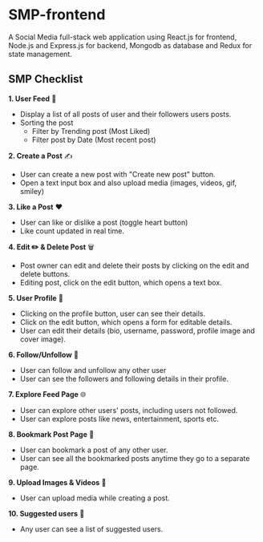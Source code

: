 # SMP-frontend
A Social Media full-stack web application using React.js for frontend, Node.js and Express.js for backend, Mongodb as database and Redux for state management.
## SMP Checklist
__1. User Feed__ 📰
- Display a list of all posts of user and their followers users posts.
- Sorting the post
   - Filter by Trending post (Most Liked)
   - Filter post by Date (Most recent post)
  
__2. Create a Post__ ✍️
- User can create a new post with "Create new post" button.
- Open a text input box and also upload media (images, videos, gif, smiley)

__3. Like a Post__ ❤️ 
- User can like or dislike a post (toggle heart button)
- Like count updated in real time.

__4. Edit ✏️  & Delete Post__ 🗑️ 
- Post owner can edit and delete their posts by clicking on the edit and delete buttons.
- Editing post, click on the edit button, which opens a text box.

__5. User Profile__  👤 
- Clicking on the profile button, user can see their details.
- Click on the edit button, which opens a form for editable details.
- User can edit their details (bio, username, password, profile image and cover image).

__6. Follow/Unfollow__ 🔄
- User can follow and unfollow any other user
- User can see the followers and following details in their profile.
   
__7. Explore Feed Page__ 🌐 
- User can explore other users' posts, including users not followed.
- User can explore posts like news, entertainment, sports etc.
  
__8. Bookmark Post Page__ 📌
- User can bookmark a post of any other user.
- User can see all the bookmarked posts anytime they go to a separate page.

__9. Upload Images & Videos__  📸 
- User can upload media while creating a post.
  
__10. Suggested users__ 👤 
- Any user can see a list of suggested users.
